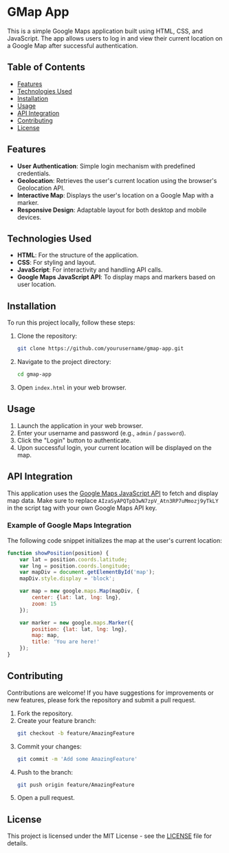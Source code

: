 # GMap App

This is a simple Google Maps application built using HTML, CSS, and JavaScript. The app allows users to log in and view their current location on a Google Map after successful authentication.

## Table of Contents

- [Features](#features)
- [Technologies Used](#technologies-used)
- [Installation](#installation)
- [Usage](#usage)
- [API Integration](#api-integration)
- [Contributing](#contributing)
- [License](#license)

## Features

- **User Authentication**: Simple login mechanism with predefined credentials.
- **Geolocation**: Retrieves the user's current location using the browser's Geolocation API.
- **Interactive Map**: Displays the user's location on a Google Map with a marker.
- **Responsive Design**: Adaptable layout for both desktop and mobile devices.

## Technologies Used

- **HTML**: For the structure of the application.
- **CSS**: For styling and layout.
- **JavaScript**: For interactivity and handling API calls.
- **Google Maps JavaScript API**: To display maps and markers based on user location.

## Installation

To run this project locally, follow these steps:

1. Clone the repository:
   ```bash
   git clone https://github.com/yourusername/gmap-app.git
   ```

2. Navigate to the project directory:
   ```bash
   cd gmap-app
   ```

3. Open `index.html` in your web browser.

## Usage

1. Launch the application in your web browser.
2. Enter your username and password (e.g., `admin` / `password`).
3. Click the "Login" button to authenticate.
4. Upon successful login, your current location will be displayed on the map.

## API Integration

This application uses the [Google Maps JavaScript API](https://developers.google.com/maps/documentation/javascript/overview) to fetch and display map data. Make sure to replace `AIzaSyAPQTpD3wN7zpV_Atn3RP7uMmozj9yTkLY` in the script tag with your own Google Maps API key.

### Example of Google Maps Integration

The following code snippet initializes the map at the user's current location:

```javascript
function showPosition(position) {
    var lat = position.coords.latitude;
    var lng = position.coords.longitude;
    var mapDiv = document.getElementById('map');
    mapDiv.style.display = 'block';

    var map = new google.maps.Map(mapDiv, {
        center: {lat: lat, lng: lng},
        zoom: 15
    });

    var marker = new google.maps.Marker({
        position: {lat: lat, lng: lng},
        map: map,
        title: 'You are here!'
    });
}
```

## Contributing

Contributions are welcome! If you have suggestions for improvements or new features, please fork the repository and submit a pull request.

1. Fork the repository.
2. Create your feature branch:
   ```bash
   git checkout -b feature/AmazingFeature
   ```
3. Commit your changes:
   ```bash
   git commit -m 'Add some AmazingFeature'
   ```
4. Push to the branch:
   ```bash
   git push origin feature/AmazingFeature
   ```
5. Open a pull request.

## License

This project is licensed under the MIT License - see the [LICENSE](LICENSE) file for details.

